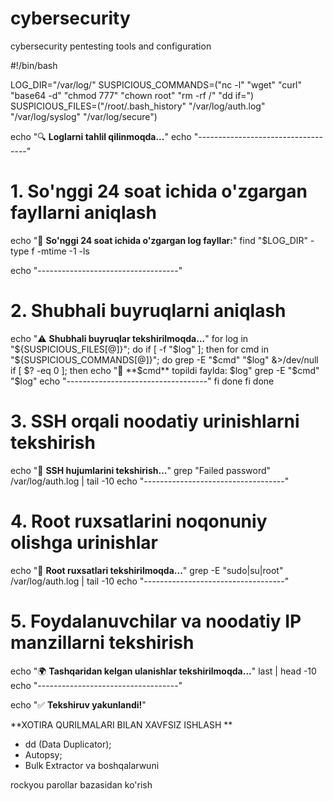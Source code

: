 # cybersecurity
cybersecurity pentesting tools and configuration

#!/bin/bash

LOG_DIR="/var/log/"
SUSPICIOUS_COMMANDS=("nc -l" "wget" "curl" "base64 -d" "chmod 777" "chown root" "rm -rf /" "dd if=")
SUSPICIOUS_FILES=("/root/.bash_history" "/var/log/auth.log" "/var/log/syslog" "/var/log/secure")

echo "🔍 **Loglarni tahlil qilinmoqda...**"
echo "-----------------------------------"

# **1. So'nggi 24 soat ichida o'zgargan fayllarni aniqlash**
echo "📂 **So'nggi 24 soat ichida o'zgargan log fayllar:**"
find "$LOG_DIR" -type f -mtime -1 -ls

echo "-----------------------------------"

# **2. Shubhali buyruqlarni aniqlash**
echo "⚠️ **Shubhali buyruqlar tekshirilmoqda...**"
for log in "${SUSPICIOUS_FILES[@]}"; do
    if [ -f "$log" ]; then
        for cmd in "${SUSPICIOUS_COMMANDS[@]}"; do
            grep -E "$cmd" "$log" &>/dev/null
            if [ $? -eq 0 ]; then
                echo "🚨 **$cmd** topildi faylda: $log"
                grep -E "$cmd" "$log"
                echo "-----------------------------------"
            fi
        done
    fi
done

# **3. SSH orqali noodatiy urinishlarni tekshirish**
echo "🔐 **SSH hujumlarini tekshirish...**"
grep "Failed password" /var/log/auth.log | tail -10
echo "-----------------------------------"

# **4. Root ruxsatlarini noqonuniy olishga urinishlar**
echo "🛑 **Root ruxsatlari tekshirilmoqda...**"
grep -E "sudo|su|root" /var/log/auth.log | tail -10
echo "-----------------------------------"

# **5. Foydalanuvchilar va noodatiy IP manzillarni tekshirish**
echo "🌍 **Tashqaridan kelgan ulanishlar tekshirilmoqda...**"
last | head -10
echo "-----------------------------------"

echo "✅ **Tekshiruv yakunlandi!**"



**XOTIRA QURILMALARI BILAN XAVFSIZ ISHLASH **
-	dd (Data Duplicator);
-	Autopsy;
-	Bulk Extractor va boshqalarwuni


rockyou parollar bazasidan ko'rish


